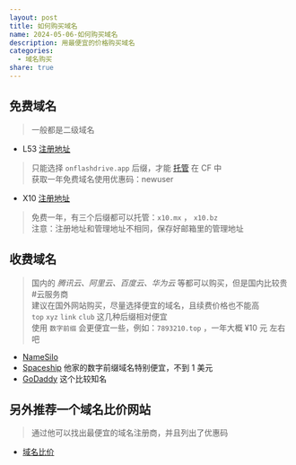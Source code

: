 ```yaml
---  
layout: post  
title: 如何购买域名  
name: 2024-05-06-如何购买域名  
description: 用最便宜的价格购买域名  
categories:  
  - 域名购买  
share: true  
---  
```

  
## 免费域名  
  
> 一般都是二级域名  
  
- L53 [注册地址](https://customer.l53.net/)  
  
> 只能选择 `onflashdrive.app` 后缀，才能 [托管](./2024-05-06-%E5%9F%9F%E5%90%8D%E6%89%98%E7%AE%A1%E5%88%B0CF%E6%95%99%E7%A8%8B.md) 在 CF 中    
> 获取一年免费域名使用优惠码：newuser  
  
- X10 [注册地址](https://x10hosting.com/)  
  
> 免费一年，有三个后缀都可以托管：`x10.mx` ， `x10.bz`    
> 注意：注册地址和管理地址不相同，保存好邮箱里的管理地址  
  
## 收费域名  
  
> 国内的 *腾讯云、阿里云、百度云、华为云* 等都可以购买，但是国内比较贵 #云服务商    
> 建议在国外网站购买，尽量选择便宜的域名，且续费价格也不能高    
> `top` `xyz` `link` `club` 这几种后缀相对便宜    
> 使用 `数字前缀` 会更便宜一些，例如：`7893210.top` ，一年大概 ¥10 元 左右吧  
  
- [NameSilo](https://www.namesilo.com/)  
- [Spaceship](https://www.spaceship.com/) 他家的数字前缀域名特别便宜，不到 1 美元  
- [GoDaddy](https://www.godaddy.com/) 这个比较知名  
  
## 另外推荐一个域名比价网站  
  
> 通过他可以找出最便宜的域名注册商，并且列出了优惠码  
  
- [域名比价](https://zh-hans.tld-list.com/)  
